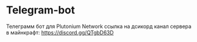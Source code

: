 # Telegram-bot
Телеграмм бот для Plutonium Network ссылка на дсикорд канал сервера в майнкрафт: https://discord.gg/QTgbD63D
